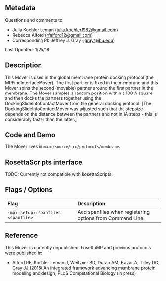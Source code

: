 ## Metadata

Questions and comments to:

- Julia Koehler Leman (julia.koehler1982@gmail.com)
- Rebecca Alford (rfalford12@gmail.com)
- Corresponding PI: Jeffrey J. Gray (jgray@jhu.edu)

Last Updated: 1/25/18

## Description

This Mover is used in the global membrane protein docking protocol (the MPFindInterfaceMover). The first partner is fixed in the membrane and this Mover spins the second (movable) partner around the first partner in the membrane. The Mover samples a random position within a 100 A square and then docks the partners together using the DockingSlideIntoContactMover from the general docking protocol. [The DockingSlideIntoContactMover was adjusted such that the stepsize depends on the distance between the partners and not in 1A steps - this is considerably faster than the latter.]

## Code and Demo

The Mover lives in `main/source/src/protocols/membrane`.

## RosettaScripts interface

TODO: Currently not compatible with RosettaScripts. 

## Flags / Options

|**Flag**|**Description**|
|:-------|:--------------|
|`-mp::setup::spanfiles <spanfile>` | Add spanfiles when registering options from Command Line. |


## Reference
This Mover is currently unpublished. RosettaMP and previous protocols were published in:

* Alford RF, Koehler Leman J, Weitzner BD, Duran AM, Elazar A, Tilley DC, Gray JJ (2015) An integrated framework advancing membrane protein modeling and design, PLoS Computational Biology (in press)
